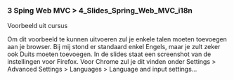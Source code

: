 ### 3 Sping Web MVC > 4_Slides_Spring_Web_MVC_i18n

Voorbeeld uit cursus

Om dit voorbeeld te kunnen uitvoeren zul je enkele talen moeten toevoegen aan je browser. Bij mij stond er standaard enkel Engels, maar je zult zeker ook Duits moeten toevoegen. In de slides staat een screenshot van de instellingen voor Firefox. Voor Chrome zul je dit vinden onder Settings > Advanced Settings > Languages > Language and input settings...
